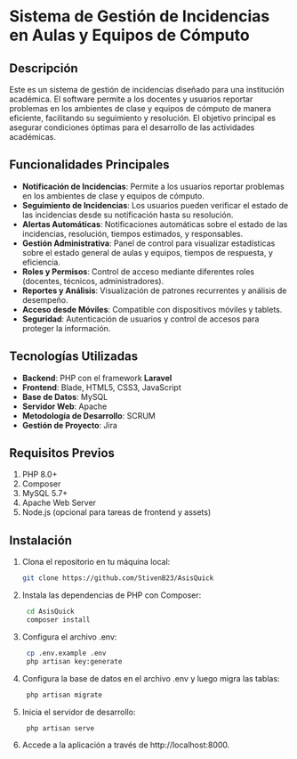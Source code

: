 # Sistema de Gestión de Incidencias en Aulas y Equipos de Cómputo

## Descripción
Este es un sistema de gestión de incidencias diseñado para una institución académica. El software permite a los docentes y usuarios reportar problemas en los ambientes de clase y equipos de cómputo de manera eficiente, facilitando su seguimiento y resolución. El objetivo principal es asegurar condiciones óptimas para el desarrollo de las actividades académicas.

## Funcionalidades Principales
- **Notificación de Incidencias**: Permite a los usuarios reportar problemas en los ambientes de clase y equipos de cómputo.
- **Seguimiento de Incidencias**: Los usuarios pueden verificar el estado de las incidencias desde su notificación hasta su resolución.
- **Alertas Automáticas**: Notificaciones automáticas sobre el estado de las incidencias, resolución, tiempos estimados, y responsables.
- **Gestión Administrativa**: Panel de control para visualizar estadísticas sobre el estado general de aulas y equipos, tiempos de respuesta, y eficiencia.
- **Roles y Permisos**: Control de acceso mediante diferentes roles (docentes, técnicos, administradores).
- **Reportes y Análisis**: Visualización de patrones recurrentes y análisis de desempeño.
- **Acceso desde Móviles**: Compatible con dispositivos móviles y tablets.
- **Seguridad**: Autenticación de usuarios y control de accesos para proteger la información.

## Tecnologías Utilizadas
- **Backend**: PHP con el framework **Laravel**
- **Frontend**: Blade, HTML5, CSS3, JavaScript
- **Base de Datos**: MySQL
- **Servidor Web**: Apache
- **Metodología de Desarrollo**: SCRUM
- **Gestión de Proyecto**: Jira

## Requisitos Previos
1. PHP 8.0+
2. Composer
3. MySQL 5.7+
4. Apache Web Server
5. Node.js (opcional para tareas de frontend y assets)

## Instalación
1. Clona el repositorio en tu máquina local:
   ```bash
   git clone https://github.com/StivenB23/AsisQuick
2. Instala las dependencias de PHP con Composer:
   ```bash
    cd AsisQuick
    composer install
3. Configura el archivo .env:
   ```bash
    cp .env.example .env
    php artisan key:generate
4. Configura la base de datos en el archivo .env y luego migra las tablas:
   ```bash
    php artisan migrate
5. Inicia el servidor de desarrollo:
   ```bash
    php artisan serve
6. Accede a la aplicación a través de http://localhost:8000.




